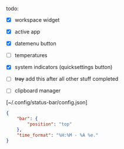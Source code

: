 todo:
- [x] workspace widget
- [x] active app
- [x] datemenu button
- [ ] temperatures
- [x] system indicators (quicksettings button)
- [ ] ~~tray~~ add this after all other stuff completed
- [ ] clipboard manager


[~/.config/status-bar/config.json]
```json
{ 
    "bar": {
        "position": "top"
    },
    "time_format": "%H:%M - %A %e." 
}
```

